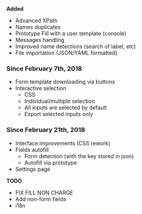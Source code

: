**Added**

- Advanced XPath
- Names duplicates
- Prototype Fill with a user template (console)
- Messages handling
- Improved name detections (search of label, etc)
- File importation (JSON/YAML formatted)

### Since February 7th, 2018
- Form template downloading via buttons
- Interactive selection
    - CSS
    - Individual/multiple selection
    - All inputs are selected by default
    - Export selected inputs only

### Since February 21th, 2018
- Interface improvements (CSS rework)
- Fields autofill
    - Form detection (with the key stored in json)
    - Autofill via prototype
- Settings page

**TODO**

- FIX FILL NON CHARGE
- Add non-form fields
- i18n
